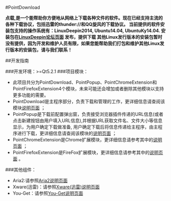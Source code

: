 #PointDownload

**点载,是一个能帮助你方便地从网络上下载各种文件的软件。现在已经支持主流的各种下载协议，包括迅雷的thunder://和QQ旋风的下载协议。
当前提供的软件安装包支持的操作系统有：LinuxDeepin2014, Ubuntu14.04, UbuntuKy14.04.
安装包在[LinuxDeepin论坛页面](http://www.linuxdeepin.com/forum/23/21124) 发布，提供下载
其他Linux发行版本的安装包暂时没有提供，因为开发和维护人员有限，如果您能帮助我们打包和维护其他Linux发行版本的安装包，请与我们联系！**


##开发指南

###开发环境：>=Qt5.2.1
###项目模块：
- 此项目共分为PointDownload、PointPopup、PointChromeExtension和PointFirefoxExtension4个模块，未来可能还会增加或者删除其他模块以支持更多功能的需要。
- PointDownload是主程序部分，负责下载和管理的工作，更详细信息请查阅该模块[说明页面](https://github.com/PointTeam/PointDownload/wiki/PointDownload%E4%B8%BB%E7%A8%8B%E5%BA%8F%E5%BC%80%E5%8F%91%E6%8C%87%E5%8D%97) ；
- PointPopup是下载前配置弹出窗，负责接受浏览器插件传递的URL信息(或者点击新建按钮由用户填入URL信息),并根据URL获取文件名、文件大小等信息显示，为用户确定下载做准备, 用户确定下载后将信息传递给主程序，由主程序进行下载，更详细信息请查阅该模块的[说明页面](https://github.com/PointTeam/PointDownload/wiki/PointPopup-%E5%BC%B9%E5%87%BA%E7%AA%97%E5%BC%80%E5%8F%91%E6%8C%87%E5%8D%97) ；
- PointChromeExtension是Chrome扩展模块，更详细信息请参考其中的[说明页面](https://github.com/PointTeam/PointDownload/wiki/PointChromeExtension%E5%BC%80%E5%8F%91%E6%8C%87%E5%8D%97) ；
- PointFirefoxExtension是FireFox扩展模块，更详细信息请参考其中的[说明页面](https://github.com/PointTeam/PointDownload/wiki/PointFirefoxExtension%E5%BC%80%E5%8F%91%E6%8C%87%E5%8D%97) 。

###其他组件：
- Aria2:请参照[Aria2说明页面](https://github.com/PointTeam/PointDownload/wiki/Aria2%E4%BD%BF%E7%94%A8%E8%AF%B4%E6%98%8E) 
- Xware(迅雷)：请参照[Xware(迅雷)说明页面](https://github.com/PointTeam/PointDownload/wiki/Xware(%E8%BF%85%E9%9B%B7)%E4%BD%BF%E7%94%A8%E8%AF%B4%E6%98%8E) 
- You-Get：请参照[You-Get说明页面](https://github.com/PointTeam/PointDownload/wiki/%E4%BD%BF%E7%94%A8You-Get%E4%B8%8B%E8%BD%BD%E5%9C%A8%E7%BA%BF%E8%A7%86%E9%A2%91) 
